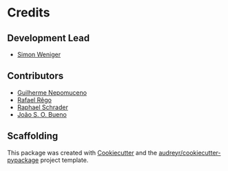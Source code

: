 # Credits

## Development Lead

* [Simon Weniger](mailto:hello@simonweniger.com)

## Contributors

* [Guilherme Nepomuceno](mailto:piercio@loggi.com)
* [Rafael Rêgo](mailto:crafards@gmail.com)
* [Raphael Schrader](mailto:raphael@schradercloud.de)
* [João S. O. Bueno](mailto:gwidion@gmail.com)


## Scaffolding

This package was created with [Cookiecutter](https://github.com/audreyr/cookiecutter) and the
[audreyr/cookiecutter-pypackage](https://github.com/audreyr/cookiecutter-pypackage) project template.
